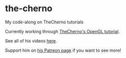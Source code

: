 # the-cherno
My code-along on TheCherno tutorials

Currently working through [TheCherno's OpenGL tutorial](https://www.youtube.com/watch?v=W3gAzLwfIP0&list=PLlrATfBNZ98foTJPJ_Ev03o2oq3-GGOS2 "TheCherno OpenGL Tutorial").

See all of his videos [here](https://www.youtube.com/channel/UCQ-W1KE9EYfdxhL6S4twUNw "TheChernoProject").

Support him on [his Patreon page](https://www.patreon.com/thecherno/overview "TheCherno Patreon") if you want to see more!
